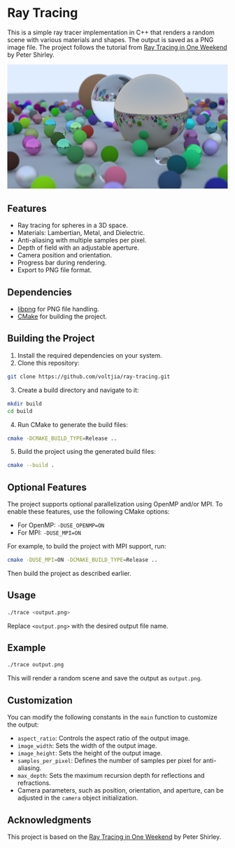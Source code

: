 # Ray Tracing

This is a simple ray tracer implementation in C++ that renders a random scene with various materials and shapes. The output is saved as a PNG image file. The project follows the tutorial from [Ray Tracing in One Weekend](https://raytracing.github.io/books/RayTracingInOneWeekend.html) by Peter Shirley.

![Example Output](example.png)

## Features

* Ray tracing for spheres in a 3D space.
* Materials: Lambertian, Metal, and Dielectric.
* Anti-aliasing with multiple samples per pixel.
* Depth of field with an adjustable aperture.
* Camera position and orientation.
* Progress bar during rendering.
* Export to PNG file format.

## Dependencies

* [libpng](http://www.libpng.org/pub/png/libpng.html) for PNG file handling.
* [CMake](https://cmake.org/) for building the project.

## Building the Project

1. Install the required dependencies on your system.
2. Clone this repository:

```bash
git clone https://github.com/voltjia/ray-tracing.git
```

3. Create a build directory and navigate to it:

```bash
mkdir build
cd build
```

4. Run CMake to generate the build files:

```bash
cmake -DCMAKE_BUILD_TYPE=Release ..
```

5. Build the project using the generated build files:

```bash
cmake --build .
```

## Optional Features

The project supports optional parallelization using OpenMP and/or MPI. To enable these features, use the following CMake options:

* For OpenMP: `-DUSE_OPENMP=ON`
* For MPI: `-DUSE_MPI=ON`

For example, to build the project with MPI support, run:

```bash
cmake -DUSE_MPI=ON -DCMAKE_BUILD_TYPE=Release ..
```

Then build the project as described earlier.

## Usage

```bash
./trace <output.png>
```

Replace `<output.png>` with the desired output file name.

## Example

```bash
./trace output.png
```

This will render a random scene and save the output as `output.png`.

## Customization

You can modify the following constants in the `main` function to customize the output:

* `aspect_ratio`: Controls the aspect ratio of the output image.
* `image_width`: Sets the width of the output image.
* `image_height`: Sets the height of the output image.
* `samples_per_pixel`: Defines the number of samples per pixel for anti-aliasing.
* `max_depth`: Sets the maximum recursion depth for reflections and refractions.
* Camera parameters, such as position, orientation, and aperture, can be adjusted in the `camera` object initialization.

## Acknowledgments

This project is based on the [Ray Tracing in One Weekend](https://raytracing.github.io/books/RayTracingInOneWeekend.html) by Peter Shirley.
